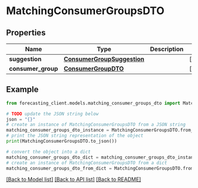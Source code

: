 # MatchingConsumerGroupsDTO


## Properties

Name | Type | Description | Notes
------------ | ------------- | ------------- | -------------
**suggestion** | [**ConsumerGroupSuggestion**](ConsumerGroupSuggestion.md) |  | [optional] 
**consumer_group** | [**ConsumerGroupDTO**](ConsumerGroupDTO.md) |  | [optional] 

## Example

```python
from forecasting_client.models.matching_consumer_groups_dto import MatchingConsumerGroupsDTO

# TODO update the JSON string below
json = "{}"
# create an instance of MatchingConsumerGroupsDTO from a JSON string
matching_consumer_groups_dto_instance = MatchingConsumerGroupsDTO.from_json(json)
# print the JSON string representation of the object
print(MatchingConsumerGroupsDTO.to_json())

# convert the object into a dict
matching_consumer_groups_dto_dict = matching_consumer_groups_dto_instance.to_dict()
# create an instance of MatchingConsumerGroupsDTO from a dict
matching_consumer_groups_dto_from_dict = MatchingConsumerGroupsDTO.from_dict(matching_consumer_groups_dto_dict)
```
[[Back to Model list]](../README.md#documentation-for-models) [[Back to API list]](../README.md#documentation-for-api-endpoints) [[Back to README]](../README.md)


